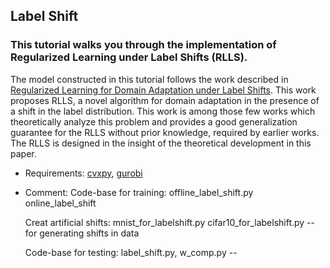 ## Label Shift 
### This tutorial walks you through the implementation of Regularized Learning under Label Shifts (RLLS).

The model constructed in this tutorial follows the work described in [Regularized Learning for Domain Adaptation under Label Shifts](https://arxiv.org/pdf/1903.09734.pdf). This work proposes RLLS, a novel algorithm for domain adaptation in the presence of a shift in the label distribution. This work is among those few works which theoretically analyze this problem and provides a good generalization guarantee for the RLLS without prior knowledge, required by earlier works. The RLLS is designed in the insight of the theoretical development in this paper.


  * Requirements: [cvxpy](https://www.cvxpy.org/install/), [gurobi](http://www.gurobi.com)
  * Comment: 
       Code-base for training: offline_label_shift.py online_label_shift

       Creat artificial shifts: mnist_for_labelshift.py cifar10_for_labelshift.py --for generating shifts in data

       Code-base for testing: label_shift.py, w_comp.py --

